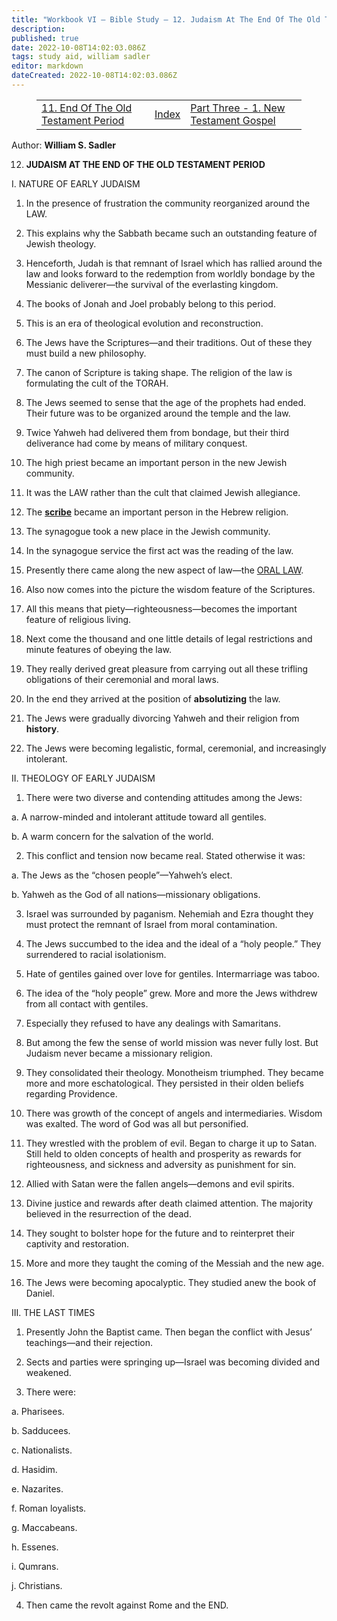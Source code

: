 ```yaml
---
title: "Workbook VI — Bible Study — 12. Judaism At The End Of The Old Testament Period"
description: 
published: true
date: 2022-10-08T14:02:03.086Z
tags: study aid, william sadler
editor: markdown
dateCreated: 2022-10-08T14:02:03.086Z
---
```


<figure class="table chapter-navigator">
	<table>
		<tbody>
		<tr>
			<td><a href="/en/article/William_S_Sadler/Workbook_6_Bible_Study/History_2_11">11. End Of The Old Testament Period</a></td>
			<td><a href="/en/article/William_S_Sadler/Workbook_6_Bible_Study/Index">Index</a></td>
			<td><a href="/en/article/William_S_Sadler/Workbook_6_Bible_Study/History_3_1">Part Three - 1. New Testament Gospel</a></td>
		</tr>
		</tbody>
	</table>
</figure>

Author: **William S. Sadler**


12. **JUDAISM AT THE END OF THE OLD TESTAMENT PERIOD**

I. NATURE OF EARLY JUDAISM

1. In the presence of frustration the community reorganized around the LAW.

2. This explains why the Sabbath became such an outstanding feature of Jewish theology.

3. Henceforth, Judah is that remnant of Israel which has rallied around the law and looks forward to the redemption from worldly bondage by the Messianic deliverer—the survival of the everlasting kingdom.

4. The books of Jonah and Joel probably belong to this period.

5. This is an era of theological evolution and reconstruction.

6. The Jews have the Scriptures—and their traditions. Out of these they must build a new philosophy.

7. The canon of Scripture is taking shape. The religion of the law is formulating the cult of the TORAH.

8. The Jews seemed to sense that the age of the prophets had ended. Their future was to be organized around the temple and the law.

9. Twice Yahweh had delivered them from bondage, but their third deliverance had come by means of military conquest.

10. The high priest became an important person in the new Jewish community.

11. It was the LAW rather than the cult that claimed Jewish allegiance.

12. The **[scribe](https://en.wikipedia.org/wiki/Scribe)** became an important person in the Hebrew religion.

13. The synagogue took a new place in the Jewish community.

14. In the synagogue service the first act was the reading of the law.

15. Presently there came along the new aspect of law—the [ORAL LAW](https://en.wikipedia.org/wiki/Oral_law).

16. Also now comes into the picture the wisdom feature of the Scriptures.

17. All this means that piety—righteousness—becomes the important feature of religious living.

18. Next come the thousand and one little details of legal restrictions and minute features of obeying the law.

19. They really derived great pleasure from carrying out all these trifling obligations of their ceremonial and moral laws.

20. In the end they arrived at the position of **absolutizing** the law.

21. The Jews were gradually divorcing Yahweh and their religion from **history**.

22. The Jews were becoming legalistic, formal, ceremonial, and increasingly intolerant.

II. THEOLOGY OF EARLY JUDAISM

1. There were two diverse and contending attitudes among the Jews:

a. A narrow-minded and intolerant attitude toward all gentiles.

b. A warm concern for the salvation of the world.

2. This conflict and tension now became real. Stated otherwise it was:

a. The Jews as the “chosen people”—Yahweh’s elect.

b. Yahweh as the God of all nations—missionary obligations.

3. Israel was surrounded by paganism. Nehemiah and Ezra thought they must protect the remnant of Israel from moral contamination.

4. The Jews succumbed to the idea and the ideal of a “holy people.” They surrendered to racial isolationism.

5. Hate of gentiles gained over love for gentiles. Intermarriage was taboo.

6. The idea of the “holy people” grew. More and more the Jews withdrew from all contact with gentiles.

7. Especially they refused to have any dealings with Samaritans.

8. But among the few the sense of world mission was never fully lost. But Judaism never became a missionary religion.

9. They consolidated their theology. Monotheism triumphed. They became more and more eschatological. They persisted in their olden beliefs regarding Providence.

10. There was growth of the concept of angels and intermediaries. Wisdom was exalted. The word of God was all but personified.

11. They wrestled with the problem of evil. Began to charge it up to Satan. Still held to olden concepts of health and prosperity as rewards for righteousness, and sickness and adversity as punishment for sin.

12. Allied with Satan were the fallen angels—demons and evil spirits.

13. Divine justice and rewards after death claimed attention. The majority believed in the resurrection of the dead.

14. They sought to bolster hope for the future and to reinterpret their captivity and restoration.

15. More and more they taught the coming of the Messiah and the new age.

16. The Jews were becoming apocalyptic. They studied anew the book of Daniel.

III. THE LAST TIMES

1. Presently John the Baptist came. Then began the conflict with Jesus’ teachings—and their rejection.

2. Sects and parties were springing up—Israel was becoming divided and weakened.

3. There were:

a. Pharisees.

b. Sadducees.

c. Nationalists.

d. Hasidim.

e. Nazarites.

f. Roman loyalists.

g. Maccabeans.

h. Essenes.

i. Qumrans.

j. Christians.

4. Then came the revolt against Rome and the END.


<br>

